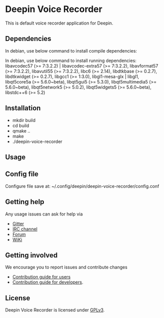 # Deepin Voice Recorder

This is default voice recorder application for Deepin.

## Dependencies

In debian, use below command to install compile dependencies:


In debian, use below command to install running dependencies:
libavcodec57 (>= 7:3.2.2) | libavcodec-extra57 (>= 7:3.2.2), libavformat57 (>= 7:3.2.2), libavutil55 (>= 7:3.2.2), libc6 (>= 2.14), libdtkbase (>= 0.2.7), libdtkwidget (>= 0.2.7), libgcc1 (>= 1:3.0), libgl1-mesa-glx | libgl1, libqt5core5a (>= 5.6.0~beta), libqt5gui5 (>= 5.3.0), libqt5multimedia5 (>= 5.6.0~beta), libqt5network5 (>= 5.0.2), libqt5widgets5 (>= 5.6.0~beta), libstdc++6 (>= 5.2)

## Installation

* mkdir build
* cd build
* qmake ..
* make
* ./deepin-voice-recorder

## Usage

## Config file
Configure file save at:
~/.config/deepin/deepin-voice-recorder/config.conf

## Getting help

Any usage issues can ask for help via

* [Gitter](https://gitter.im/orgs/linuxdeepin/rooms)
* [IRC channel](https://webchat.freenode.net/?channels=deepin)
* [Forum](https://bbs.deepin.org)
* [WiKi](http://wiki.deepin.org/)

## Getting involved

We encourage you to report issues and contribute changes

* [Contribution guide for users](http://wiki.deepin.org/index.php?title=Contribution_Guidelines_for_Users)
* [Contribution guide for developers](http://wiki.deepin.org/index.php?title=Contribution_Guidelines_for_Developers).

## License

Deepin Voice Recorder is licensed under [GPLv3](LICENSE).

